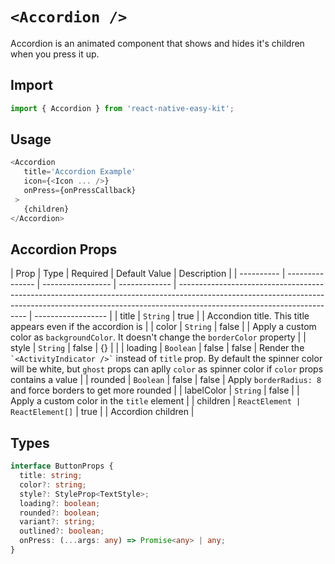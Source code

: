 # `<Accordion />`

Accordion is an animated component that shows and hides it's children when you press it up.

## Import

```ts
import { Accordion } from 'react-native-easy-kit';
```

## Usage

```ts
<Accordion
   title='Accordion Example'
   icon={<Icon ... />}
   onPress={onPressCallback}
 >
   {children}
</Accordion>
```

## Accordion Props

| Prop       | Type            | Required          | Default Value | Description                                                                                                                                                                                          |
| ---------- | --------------- | ----------------- | ------------- | ---------------------------------------------------------------------------------------------------------------------------------------------------------------------------------------------------- | ------------------ |
| title      | `String`        | true              |               | Accondion title. This title appears even if the accordion is                                                                                                                                         |
| color      | `String`        | false             |               | Apply a custom color as `backgroundColor`. It doesn't change the `borderColor` property                                                                                                              |
| style      | `String`        | false             | {}            |                                                                                                                                                                                                      |
| loading    | `Boolean`       | false             | false         | Render the `` `<ActivityIndicator />` `` instead of `title` prop. By default the spinner color will be white, but `ghost` props can aplly `color` as spinner color if `color` props contains a value |
| rounded    | `Boolean`       | false             | false         | Apply `borderRadius: 8` and force borders to get more rounded                                                                                                                                        |
| labelColor | `String`        | false             |               | Apply a custom color in the `title` element                                                                                                                                                          |
| children   | ```ReactElement | ReactElement[]``` | true          |                                                                                                                                                                                                      | Accordion children |

## Types

```ts
interface ButtonProps {
  title: string;
  color?: string;
  style?: StyleProp<TextStyle>;
  loading?: boolean;
  rounded?: boolean;
  variant?: string;
  outlined?: boolean;
  onPress: (...args: any) => Promise<any> | any;
}
```
